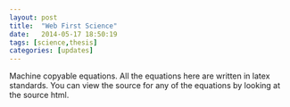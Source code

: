 ```yaml
---
layout: post
title:  "Web First Science"
date:   2014-05-17 18:50:19
tags: [science,thesis]
categories: [updates]	
---
```


Machine copyable equations. All the equations here are written in latex standards. You can view the source for any of the equations by looking at the source html.